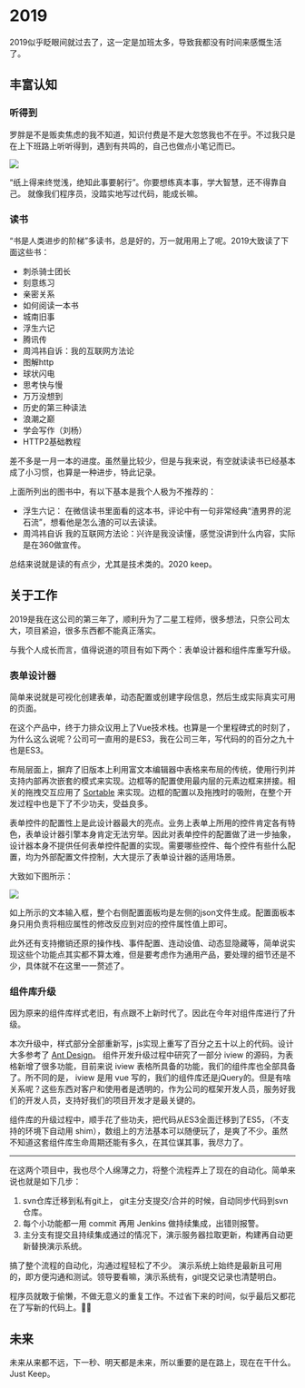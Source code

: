 # 2019

2019似乎眨眼间就过去了，这一定是加班太多，导致我都没有时间来感慨生活了。

## 丰富认知

### 听得到

罗胖是不是贩卖焦虑的我不知道，知识付费是不是大忽悠我也不在乎。不过我只是在上下班路上听听得到，遇到有共鸣的，自己也做点小笔记而已。

![](./images/20191228182303.jpg)

“纸上得来终觉浅，绝知此事要躬行”。你要想练真本事，学大智慧，还不得靠自己。 就像我们程序员，没踏实地写过代码，能成长嘛。

### 读书

“书是人类进步的阶梯”多读书，总是好的，万一就用用上了呢。2019大致读了下面这些书：

- 刺杀骑士团长
- 刻意练习
- 亲密关系
- 如何阅读一本书
- 城南旧事
- 浮生六记
- 腾讯传
- 周鸿祎自诉：我的互联网方法论
- 图解http
- 球状闪电
- 思考快与慢
- 万万没想到
- 历史的第三种读法
- 浪潮之巅
- 学会写作（刘杨）
- HTTP2基础教程

差不多是一月一本的进度。虽然量比较少，但是与我来说，有空就读读书已经基本成了小习惯，也算是一种进步，特此记录。

上面所列出的图书中，有以下基本是我个人极为不推荐的：

- 浮生六记： 在微信读书里面看的这本书，评论中有一句非常经典“渣男界的泥石流”，想看他是怎么渣的可以去读读。
- 周鸿祎自诉 我的互联网方法论：兴许是我没读懂，感觉没讲到什么内容，实际是在360做宣传。

总结来说就是读的有点少，尤其是技术类的。2020 keep。

## 关于工作

2019是我在这公司的第三年了，顺利升为了二星工程师，很多想法，只奈公司太大，项目紧迫，很多东西都不能真正落实。

与我个人成长而言，值得说道的项目有如下两个：表单设计器和组件库重写升级。

### 表单设计器

简单来说就是可视化创建表单，动态配置或创建字段信息，然后生成实际真实可用的页面。

在这个产品中，终于力排众议用上了Vue技术栈。也算是一个里程碑式的时刻了，为什么这么说呢？公司可一直用的是ES3，我在公司三年，写代码的的百分之九十也是ES3。

布局层面上，摒弃了旧版本上利用富文本编辑器中表格来布局的传统，使用行列并支持内部再次嵌套的模式来实现。边框等的配置使用最内层的元素边框来拼接。相关的拖拽交互应用了 [Sortable](https://github.com/SortableJS/Sortable) 来实现。边框的配置以及拖拽时的吸附，在整个开发过程中也是下了不少功夫，受益良多。

表单控件的配置性上是此设计器最大的亮点。业务上表单上所用的控件肯定各有特色，表单设计器引擎本身肯定无法穷举。因此对表单控件的配置做了进一步抽象，设计器本身不提供任何表单控件配置的实现。需要哪些控件、每个控件有些什么配置，均为外部配置文件控制，大大提示了表单设计器的适用场景。

大致如下图所示：

![](./images/2019-12-30-15-15-28.jpg)

如上所示的文本输入框，整个右侧配置面板均是左侧的json文件生成。配置面板本身只用负责将相应属性的修改反应到对应的控件属性值上即可。

此外还有支持撤销还原的操作栈、事件配置、连动设值、动态显隐藏等，简单说实现这些个功能点其实都不算太难，但是要考虑作为通用产品，要处理的细节还是不少，具体就不在这里一一赘述了。

### 组件库升级

因为原来的组件库样式老旧，有点跟不上新时代了。因此在今年对组件库进行了升级。

本次升级中，样式部分全部重新写，js实现上重写了百分之五十以上的代码。设计大多参考了 [Ant Design](https://ant.design/)。 组件开发升级过程中研究了一部分 iview 的源码，为表格新增了很多功能，目前来说 iview 表格所具备的功能，我们的组件库也全部具备了。所不同的是， iview 是用 vue 写的，我们的组件库还是jQuery的。但是有啥关系呢？这些东西对客户和使用者是透明的，作为公司的框架开发人员，服务好我们的开发人员，支持好我们的项目开发才是最关键的。

组件库的升级过程中，顺手花了些功夫，把代码从ES3全面迁移到了ES5，（不支持的环境下自动用 shim），数组上的方法基本可以随便玩了，是爽了不少。虽然不知道这套组件库生命周期还能有多久，在其位谋其事，我尽力了。

- - - - --

在这两个项目中，我也尽个人绵薄之力，将整个流程弄上了现在的自动化。简单来说也就是如下几步：

1. svn仓库迁移到私有git上， git主分支提交/合并的时候，自动同步代码到svn仓库。
2. 每个小功能都一用 commit 再用 Jenkins 做持续集成，出错则报警。
3. 主分支有提交且持续集成通过的情况下，演示服务器拉取更新，构建再自动更新替换演示系统。

搞了整个流程的自动化，沟通过程轻松了不少。 演示系统上始终是最新且可用的，即方便沟通和测试。领导要看嘛，演示系统有，git提交记录也清楚明白。

程序员就敢于偷懒，不做无意义的重复工作。不过省下来的时间，似乎最后又都花在了写新的代码上。💁‍♂

## 未来

未来从来都不远，下一秒、明天都是未来，所以重要的是在路上，现在在干什么。Just Keep。




